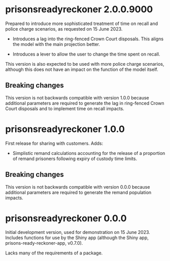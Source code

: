<!--
INSTRUCTIONS:
Each version should have a level 1 header.

Use bullets to document changes.

Use level 2 headers to section changes, if necessary.

Include Github issue numbers preceded by a hash in parentheses, e.g. (#10).

Include Github pull requests preceded by a hash in parentheses with the author,
e.g. (#2, @bgburton)

-->


# prisonsreadyreckoner 2.0.0.9000

Prepared to introduce more sophisticated treatment of time on recall and police
charge scenarios, as requested on 15 June 2023.

* Introduces a lag into the ring-fenced Crown Court disposals. This aligns the
model with the main projection better.

* Introduces a lever to allow the user to change the time spent on recall.

This version is also expected to be used with more police charge scenarios,
although this does not have an impact on the function of the model itself.


## Breaking changes

This version is not backwards compatible with version 1.0.0 because additional
parameters are required to generate the lag in ring-fenced Crown Court disposals
and to implement time on recall impacts.



# prisonsreadyreckoner 1.0.0

First release for sharing with customers. Adds:

* Simplistic remand calculations accounting for the release of a proportion of
remand prisoners following expiry of custody time limits.

## Breaking changes

This version is not backwards compatible with version 0.0.0 because additional
parameters are required to generate the remand population impacts.



# prisonsreadyreckoner 0.0.0

Initial development version, used for demonstration on 15 June 2023. Includes
functions for use by the Shiny app (although the Shiny app,
prisons-ready-reckoner-app, v0.7.0).

Lacks many of the requirements of a package.
